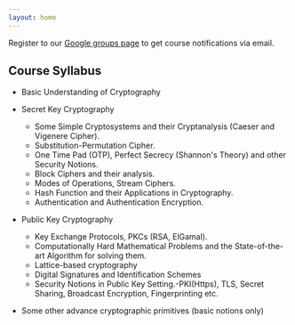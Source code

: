 ```yaml
---
layout: home
---
```

Register to our [Google groups page](https://groups.google.com/forum/#!forum/gp-id) to get course notifications via email.

## Course Syllabus

- Basic Understanding of Cryptography 

- Secret Key Cryptography
	- Some Simple Cryptosystems and their Cryptanalysis (Caeser and Vigenere Cipher).
	- Substitution-Permutation Cipher.
	- One Time Pad (OTP), Perfect Secrecy (Shannon's Theory) and other Security Notions.
	- Block Ciphers and their analysis.
	- Modes of Operations, Stream Ciphers.
	- Hash Function and their Applications in Cryptography.
	- Authentication and Authentication Encryption.


- Public Key Cryptography
	- Key Exchange Protocols, PKCs (RSA, ElGamal).
	- Computationally Hard Mathematical Problems and the State-of-the-art Algorithm for solving them.
	- Lattice-based cryptography
	- Digital Signatures and ldentification Schemes
	- Security Notions in Public Key Setting.-PKI(Https), TLS, Secret Sharing, Broadcast Encryption, Fingerprinting etc.
- Some other advance cryptographic primitives (basic notions only)

